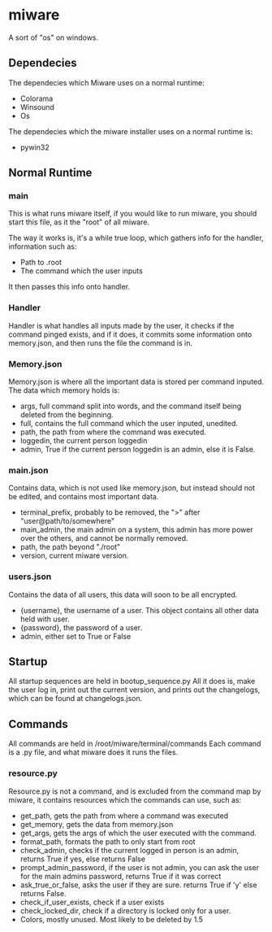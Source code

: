 # miware
A sort of "os" on windows.

## Dependecies

The dependecies which Miware uses on a normal runtime:
* Colorama
* Winsound
* Os

The dependecies which the miware installer uses on a normal runtime is:
* pywin32

## Normal Runtime

### main
This is what runs miware itself, if you would like to run miware, you should start this file, as it the "root" of all miware.

The way it works is, it's a while true loop, which gathers info for the handler, information such as:
* Path to .root
* The command which the user inputs

It then passes this info onto handler.

### Handler
Handler is what handles all inputs made by the user, it checks if the command pinged exists, and if it does, it commits some information onto memory.json, and then runs the file the command is in.

### Memory.json
Memory.json is where all the important data is stored per command inputed. The data which memory holds is:
* args, full command split into words, and the command itself being deleted from the beginning.
* full, contains the full command which the user inputed, unedited.
* path, the path from where the command was executed.
* loggedin, the current person loggedin
* admin, True if the current person loggedin is an admin, else it is False.

### main.json
Contains data, which is not used like memory.json, but instead should not be edited, and contains most important data.
* terminal_prefix, probably to be removed, the ">" after "user@path/to/somewhere"
* main_admin, the main admin on a system, this admin has more power over the others, and cannot be normally removed.
* path, the path beyond "./root"
* version, current miware version.

### users.json
Contains the data of all users, this data will soon to be all encrypted.
* {username}, the username of a user. This object contains all other data held with user.
* {password}, the password of a user.
* admin, either set to True or False

## Startup
All startup sequences are held in bootup_sequence.py
All it does is, make the user log in, print out the current version, and prints out the changelogs, which can be found at changelogs.json.

## Commands
All commands are held in /root/miware/terminal/commands
Each command is a .py file, and what miware does it runs the files.

### resource.py
Resource.py is not a command, and is excluded from the command map by miware, it contains resources which the commands can use, such as:
* get_path, gets the path from where a command was executed
* get_memory, gets the data from memory.json
* get_args, gets the args of which the user executed with the command.
* format_path, formats the path to only start from root
* check_admin, checks if the current logged in person is an admin, returns True if yes, else returns False
* prompt_admin_password, if the user is not admin, you can ask the user for the main admins password, returns True if it was correct
* ask_true_or_false, asks the user if they are sure. returns True if 'y' else returns False.
* check_if_user_exists, check if a user exists
* check_locked_dir, check if a directory is locked only for a user.
* Colors, mostly unused. Most likely to be deleted by 1.5
